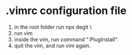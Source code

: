 
# .vimrc configuration file

<ol>
  <li>in the root folder run npx degit \<this git https url\></li>
  <li>run vim</li>
  <li>inside the vim, run command ":PlugInstall". </li>
  <li>quit the vim, and run vim again.</li>
</ol>
